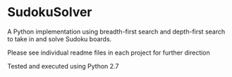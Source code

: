 # SudokuSolver
A Python implementation using breadth-first search and depth-first search to take in and solve Sudoku boards.

Please see individual readme files in each project for further direction

Tested and executed using Python 2.7
